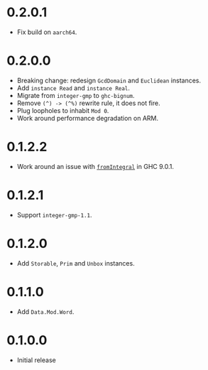 # 0.2.0.1

* Fix build on `aarch64`.

# 0.2.0.0

* Breaking change: redesign `GcdDomain` and `Euclidean` instances.
* Add `instance Read` and `instance Real`.
* Migrate from `integer-gmp` to `ghc-bignum`.
* Remove `(^) -> (^%)` rewrite rule, it does not fire.
* Plug loopholes to inhabit `Mod 0`.
* Work around performance degradation on ARM.

# 0.1.2.2

* Work around an issue with [`fromIntegral`](https://gitlab.haskell.org/ghc/ghc/-/issues/19411) in GHC 9.0.1.

# 0.1.2.1

* Support `integer-gmp-1.1`.

# 0.1.2.0

* Add `Storable`, `Prim` and `Unbox` instances.

# 0.1.1.0

* Add `Data.Mod.Word`.

# 0.1.0.0

* Initial release
